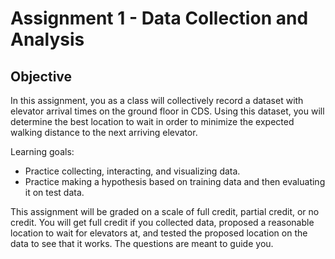 # Assignment 1 - Data Collection and Analysis

## Objective

In this assignment, you as a class will collectively record a dataset with elevator arrival times on the ground floor in CDS.
Using this dataset, you will determine the best location to wait in order to minimize the expected walking distance to the next arriving elevator.

Learning goals:

- Practice collecting, interacting, and visualizing data.
- Practice making a hypothesis based on training data and then evaluating it on test data.

This assignment will be graded on a scale of full credit, partial credit, or no credit. You will get full credit if you collected data, proposed a reasonable location to wait for elevators at, and tested the proposed location on the data to see that it works. The questions are meant to guide you.